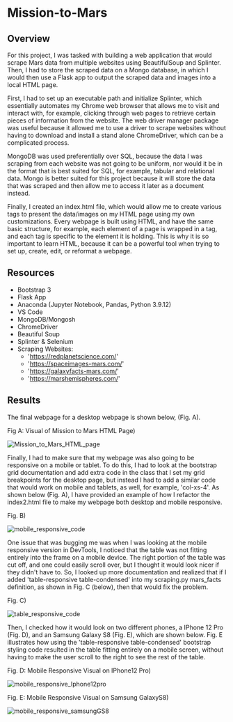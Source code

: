 # Mission-to-Mars

## Overview 

  For this project, I was tasked with building a web application that would scrape Mars data from multiple websites using BeautifulSoup and Splinter. Then, I had to store the scraped data on a Mongo database, in which I would then use a Flask app to output the scraped data and images into a local HTML page. 

  First, I had to set up an executable path and initialize Splinter, which essentially automates my Chrome web browser that allows me to visit and interact with, for example, clicking through web pages to retrieve certain pieces of information from the website. The web driver manager package was useful because it allowed me to use a driver to scrape websites without having to download and install a stand alone ChromeDriver, which can be a complicated process. 

  MongoDB was used preferentially over SQL, because the data I was scraping from each website was not going to be uniform, nor would it be in the format that is best suited for SQL, for example, tabular and relational data. Mongo is better suited for this project because it will store the data that was scraped and then allow me to access it later as a document instead. 

  Finally, I created an index.html file, which would allow me to create various tags to present the data/images on my HTML page using my own customizations. Every webpage is built using HTML, and have the same basic structure, for example, each element of a page is wrapped in a tag, and each tag is specific to the element it is holding. This is why it is so important to learn HTML, because it can be a powerful tool when trying to set up, create, edit, or reformat a webpage.

## Resources 

* Bootstrap 3
* Flask App
* Anaconda (Jupyter Notebook, Pandas, Python 3.9.12)
* VS Code 
* MongoDB/Mongosh
* ChromeDriver 
* Beautiful Soup
* Splinter & Selenium 
* Scraping Websites: 
  * 'https://redplanetscience.com/'
  * 'https://spaceimages-mars.com/'
  * 'https://galaxyfacts-mars.com/'
  * 'https://marshemispheres.com/'


## Results

The final webpage for a desktop webpage is shown below, (Fig. A). 

Fig A: Visual of Mission to Mars HTML Page)

![Mission_to_Mars_HTML_page](https://user-images.githubusercontent.com/104864579/185710121-38400cf0-1932-426d-88a2-f4f0ad16b866.png)

  Finally, I had to make sure that my webpage was also going to be responsive on a mobile or tablet. To do this, I had to look at the bootstrap grid documentation and add extra code in the class that I set my grid breakpoints for the desktop page, but instead I had to add a similar code that would work on mobile and tablets, as well, for example, 'col-xs-4'. As shown below (Fig. A), I have provided an example of how I refactor the index2.html file to make my webpage both desktop and mobile responsive. 

Fig. B)

![mobile_responsive_code](https://user-images.githubusercontent.com/104864579/185707510-9fd21a0e-065d-4397-8494-5dd1ead0f8b6.png)
 
  One issue that was bugging me was when I was looking at the mobile responsive version in DevTools, I noticed that the table was not fitting entirely into the frame on a mobile device. The right portion of the table was cut off, and one could easily scroll over, but I thought it would look nicer if they didn't have to. So, I looked up more documentation and realized that if I added 'table-responsive table-condensed' into my scraping.py mars_facts definition, as shown in Fig. C (below), then that would fix the problem. 
  
Fig. C)

![table_responsive_code](https://user-images.githubusercontent.com/104864579/185707049-8d0eb68e-1365-40a4-ad43-d2892f086c9e.png)

Then, I checked how it would look on two different phones, a IPhone 12 Pro (Fig. D), and an Samsung Galaxy S8 (Fig. E), which are shown below. Fig. E illustrates how using the 'table-responsive table-condensed' bootstrap styling code resulted in the table fitting entirely on a mobile screen, without having to make the user scroll to the right to see the rest of the table. 

Fig. D: Mobile Responsive Visual on IPhone12 Pro)

![mobile_responsive_Iphone12pro](https://user-images.githubusercontent.com/104864579/185710179-5b863175-7ea3-44a7-833d-f3a7361cbceb.png)

Fig. E: Mobile Responsive Visual on Samsung GalaxyS8)

![mobile_responsive_samsungGS8](https://user-images.githubusercontent.com/104864579/185710211-fb6b0113-ec74-44c0-8197-2772bf881366.png)







